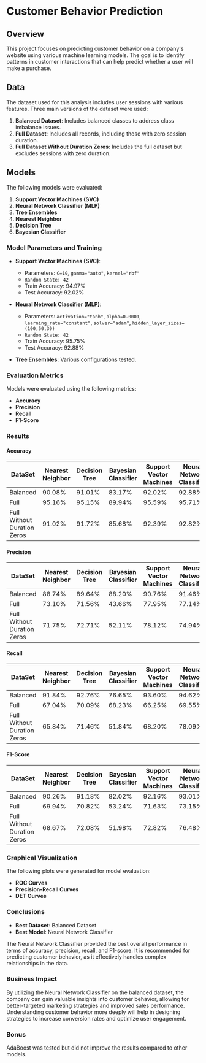 # Customer Behavior Prediction

## Overview

This project focuses on predicting customer behavior on a company's website using various machine learning models. The goal is to identify patterns in customer interactions that can help predict whether a user will make a purchase.

## Data

The dataset used for this analysis includes user sessions with various features. Three main versions of the dataset were used:

1. **Balanced Dataset**: Includes balanced classes to address class imbalance issues.
2. **Full Dataset**: Includes all records, including those with zero session duration.
3. **Full Dataset Without Duration Zeros**: Includes the full dataset but excludes sessions with zero duration.

## Models

The following models were evaluated:

1. **Support Vector Machines (SVC)**
2. **Neural Network Classifier (MLP)**
3. **Tree Ensembles**
4. **Nearest Neighbor**
5. **Decision Tree**
6. **Bayesian Classifier**

### Model Parameters and Training

- **Support Vector Machines (SVC)**:
  - Parameters: `C=10`, `gamma="auto"`, `kernel="rbf"`
  - `Random State: 42`
  - Train Accuracy: 94.97%
  - Test Accuracy: 92.02%

- **Neural Network Classifier (MLP)**:
  - Parameters: `activation="tanh"`, `alpha=0.0001`, `learning_rate="constant"`, `solver="adam"`, `hidden_layer_sizes=(100,50,30)`
  - `Random State: 42`
  - Train Accuracy: 95.75%
  - Test Accuracy: 92.88%

- **Tree Ensembles**: Various configurations tested.

### Evaluation Metrics

Models were evaluated using the following metrics:

- **Accuracy**
- **Precision**
- **Recall**
- **F1-Score**

### Results

#### Accuracy

| DataSet                    | Nearest Neighbor | Decision Tree | Bayesian Classifier | Support Vector Machines | Neural Network Classifier | Tree Ensembles |
|----------------------------|------------------|---------------|----------------------|--------------------------|---------------------------|----------------|
| Balanced                   | 90.08%           | 91.01%        | 83.17%               | 92.02%                   | 92.88%                    | 93.04%         |
| Full                       | 95.16%           | 95.15%        | 89.94%               | 95.59%                   | 95.71%                    | 95.81%         |
| Full Without Duration Zeros| 91.02%           | 91.72%        | 85.68%               | 92.39%                   | 92.82%                    | 92.35%         |

#### Precision

| DataSet                    | Nearest Neighbor | Decision Tree | Bayesian Classifier | Support Vector Machines | Neural Network Classifier | Tree Ensembles |
|----------------------------|------------------|---------------|----------------------|--------------------------|---------------------------|----------------|
| Balanced                   | 88.74%           | 89.64%        | 88.20%               | 90.76%                   | 91.46%                    | 91.18%         |
| Full                       | 73.10%           | 71.56%        | 43.66%               | 77.95%                   | 77.14%                    | 77.34%         |
| Full Without Duration Zeros| 71.75%           | 72.71%        | 52.11%               | 78.12%                   | 74.94%                    | 75.10%         |

#### Recall

| DataSet                    | Nearest Neighbor | Decision Tree | Bayesian Classifier | Support Vector Machines | Neural Network Classifier | Tree Ensembles |
|----------------------------|------------------|---------------|----------------------|--------------------------|---------------------------|----------------|
| Balanced                   | 91.84%           | 92.76%        | 76.65%               | 93.60%                   | 94.62%                    | 95.32%         |
| Full                       | 67.04%           | 70.09%        | 68.23%               | 66.25%                   | 69.55%                    | 70.83%         |
| Full Without Duration Zeros| 65.84%           | 71.46%        | 51.84%               | 68.20%                   | 78.09%                    | 73.08%         |

#### F1-Score

| DataSet                    | Nearest Neighbor | Decision Tree | Bayesian Classifier | Support Vector Machines | Neural Network Classifier | Tree Ensembles |
|----------------------------|------------------|---------------|----------------------|--------------------------|---------------------------|----------------|
| Balanced                   | 90.26%           | 91.18%        | 82.02%               | 92.16%                   | 93.01%                    | 93.20%         |
| Full                       | 69.94%           | 70.82%        | 53.24%               | 71.63%                   | 73.15%                    | 73.94%         |
| Full Without Duration Zeros| 68.67%           | 72.08%        | 51.98%               | 72.82%                   | 76.48%                    | 74.07%         |

### Graphical Visualization

The following plots were generated for model evaluation:
- **ROC Curves**
- **Precision-Recall Curves**
- **DET Curves**

### Conclusions

- **Best Dataset**: Balanced Dataset
- **Best Model**: Neural Network Classifier

The Neural Network Classifier provided the best overall performance in terms of accuracy, precision, recall, and F1-score. It is recommended for predicting customer behavior, as it effectively handles complex relationships in the data.

### Business Impact

By utilizing the Neural Network Classifier on the balanced dataset, the company can gain valuable insights into customer behavior, allowing for better-targeted marketing strategies and improved sales performance. Understanding customer behavior more deeply will help in designing strategies to increase conversion rates and optimize user engagement.

### Bonus

AdaBoost was tested but did not improve the results compared to other models.

